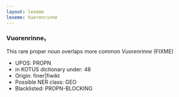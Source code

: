 ```yaml
---
layout: lexeme
lexeme: Vuorenrinne
---
```


###  Vuorenrinne₁

This rare proper noun overlaps more common *Vuorenrinne* (FIXME)
* UPOS:  PROPN
* in KOTUS dictionary under:  48
* Origin:  finer|fiwikt
* Possible NER class:  GEO
* Blacklisted:  PROPN-BLOCKING

